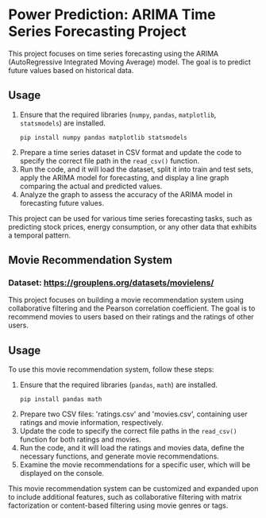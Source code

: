 # Power Prediction: ARIMA Time Series Forecasting Project

This project focuses on time series forecasting using the ARIMA (AutoRegressive Integrated Moving Average) model. The goal is to predict future values based on historical data.

## Usage
1. Ensure that the required libraries (`numpy`, `pandas`, `matplotlib`, `statsmodels`) are installed.
   ``` shell
   pip install numpy pandas matplotlib statsmodels
   ```
2. Prepare a time series dataset in CSV format and update the code to specify the correct file path in the `read_csv()` function.
3. Run the code, and it will load the dataset, split it into train and test sets, apply the ARIMA model for forecasting, and display a line graph comparing the actual and predicted values.
4. Analyze the graph to assess the accuracy of the ARIMA model in forecasting future values.

This project can be used for various time series forecasting tasks, such as predicting stock prices, energy consumption, or any other data that exhibits a temporal pattern.


## Movie Recommendation System

### Dataset: https://grouplens.org/datasets/movielens/

This project focuses on building a movie recommendation system using collaborative filtering and the Pearson correlation coefficient. The goal is to recommend movies to users based on their ratings and the ratings of other users.

## Usage

To use this movie recommendation system, follow these steps:

1. Ensure that the required libraries (`pandas`, `math`) are installed.
   ``` shell
   pip install pandas math
   ```
3. Prepare two CSV files: 'ratings.csv' and 'movies.csv', containing user ratings and movie information, respectively.
4. Update the code to specify the correct file paths in the `read_csv()` function for both ratings and movies.
5. Run the code, and it will load the ratings and movies data, define the necessary functions, and generate movie recommendations.
6. Examine the movie recommendations for a specific user, which will be displayed on the console.

This movie recommendation system can be customized and expanded upon to include additional features, such as collaborative filtering with matrix factorization or content-based filtering using movie genres or tags.
